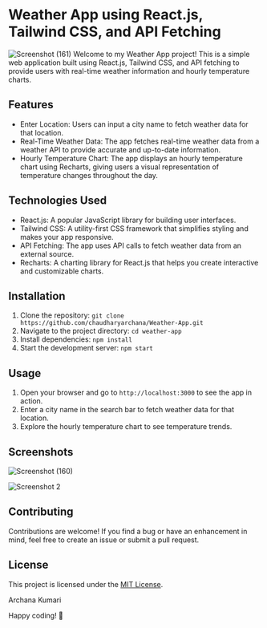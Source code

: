 # Weather App using React.js, Tailwind CSS, and API Fetching

![Screenshot (161)](https://github.com/chaudharyarchana/Weather-App/assets/73676232/42d53b6a-7106-4e66-bbc7-9b6b7ccbeffd)
Welcome to my Weather App project! This is a simple web application built using React.js, Tailwind CSS, and API fetching to provide users with real-time weather information and hourly temperature charts.

## Features

- Enter Location: Users can input a city name to fetch weather data for that location.
- Real-Time Weather Data: The app fetches real-time weather data from a weather API to provide accurate and up-to-date information.
- Hourly Temperature Chart: The app displays an hourly temperature chart using Recharts, giving users a visual representation of temperature changes throughout the day.

## Technologies Used

- React.js: A popular JavaScript library for building user interfaces.
- Tailwind CSS: A utility-first CSS framework that simplifies styling and makes your app responsive.
- API Fetching: The app uses API calls to fetch weather data from an external source.
- Recharts: A charting library for React.js that helps you create interactive and customizable charts.

## Installation

1. Clone the repository: `git clone https://github.com/chaudharyarchana/Weather-App.git`
2. Navigate to the project directory: `cd weather-app`
3. Install dependencies: `npm install`
4. Start the development server: `npm start`

## Usage

1. Open your browser and go to `http://localhost:3000` to see the app in action.
2. Enter a city name in the search bar to fetch weather data for that location.
3. Explore the hourly temperature chart to see temperature trends.

## Screenshots


![Screenshot (160)](https://github.com/chaudharyarchana/Weather-App/assets/73676232/27793cd8-5381-4a9b-8490-12b54e0b3873)

![Screenshot 2](./Screenshots/Screenshot%20(157).png.png)

## Contributing

Contributions are welcome! If you find a bug or have an enhancement in mind, feel free to create an issue or submit a pull request.

## License

This project is licensed under the [MIT License](LICENSE).

Archana Kumari

Happy coding! 🚀
